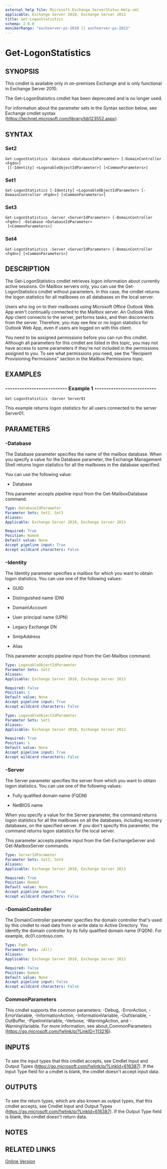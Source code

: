```yaml
---
external help file: Microsoft.Exchange.ServerStatus-Help.xml
applicable: Exchange Server 2010, Exchange Server 2013
title: Get-LogonStatistics
schema: 2.0.0
monikerRange: "exchserver-ps-2010 || exchserver-ps-2013"
---
```


# Get-LogonStatistics

## SYNOPSIS
This cmdlet is available only in on-premises Exchange and is only functional in Exchange Server 2010.

The Get-LogonStatistics cmdlet has been deprecated and is no longer used.

For information about the parameter sets in the Syntax section below, see Exchange cmdlet syntax (https://technet.microsoft.com/library/bb123552.aspx).

## SYNTAX

### Set2
```
Get-LogonStatistics -Database <DatabaseIdParameter> [-DomainController <Fqdn>]
 [[-Identity] <LogonableObjectIdParameter>] [<CommonParameters>]
```

### Set1
```
Get-LogonStatistics [-Identity] <LogonableObjectIdParameter> [-DomainController <Fqdn>] [<CommonParameters>]
```

### Set3
```
Get-LogonStatistics -Server <ServerIdParameter> [-DomainController <Fqdn>] -Database <DatabaseIdParameter>
 [<CommonParameters>]
```

### Set4
```
Get-LogonStatistics -Server <ServerIdParameter> [-DomainController <Fqdn>] [<CommonParameters>]
```

## DESCRIPTION
The Get-LogonStatistics cmdlet retrieves logon information about currently active sessions. On Mailbox servers only, you can use the Get-LogonStatistics cmdlet without parameters. In this case, the cmdlet returns the logon statistics for all mailboxes on all databases on the local server.

Users who log on to their mailboxes using Microsoft Office Outlook Web App aren't continually connected to the Mailbox server. An Outlook Web App client connects to the server, performs tasks, and then disconnects from the server. Therefore, you may see few or no logon statistics for Outlook Web App, even if users are logged on with this client.

You need to be assigned permissions before you can run this cmdlet. Although all parameters for this cmdlet are listed in this topic, you may not have access to some parameters if they're not included in the permissions assigned to you. To see what permissions you need, see the "Recipient Provisioning Permissions" section in the Mailbox Permissions topic.

## EXAMPLES

### -------------------------- Example 1 --------------------------
```
Get-LogonStatistics -Server Server01
```

This example returns logon statistics for all users connected to the server Server01.

## PARAMETERS

### -Database
The Database parameter specifies the name of the mailbox database. When you specify a value for the Database parameter, the Exchange Management Shell returns logon statistics for all the mailboxes in the database specified.

You can use the following value:

- Database

This parameter accepts pipeline input from the Get-MailboxDatabase command.

```yaml
Type: DatabaseIdParameter
Parameter Sets: Set2, Set3
Aliases:
Applicable: Exchange Server 2010, Exchange Server 2013

Required: True
Position: Named
Default value: None
Accept pipeline input: True
Accept wildcard characters: False
```

### -Identity
The Identity parameter specifies a mailbox for which you want to obtain logon statistics. You can use one of the following values:

- GUID

- Distinguished name (DN)

- Domain\\Account

- User principal name (UPN)

- Legacy Exchange DN

- SmtpAddress

- Alias

This parameter accepts pipeline input from the Get-Mailbox command.

```yaml
Type: LogonableObjectIdParameter
Parameter Sets: Set2
Aliases:
Applicable: Exchange Server 2010, Exchange Server 2013

Required: False
Position: 1
Default value: None
Accept pipeline input: True
Accept wildcard characters: False
```

```yaml
Type: LogonableObjectIdParameter
Parameter Sets: Set1
Aliases:
Applicable: Exchange Server 2010, Exchange Server 2013

Required: True
Position: 1
Default value: None
Accept pipeline input: True
Accept wildcard characters: False
```

### -Server
The Server parameter specifies the server from which you want to obtain logon statistics. You can use one of the following values:

- Fully qualified domain name (FQDN)

- NetBIOS name

When you specify a value for the Server parameter, the command returns logon statistics for all the mailboxes on all the databases, including recovery databases, on the specified server. If you don't specify this parameter, the command returns logon statistics for the local server.

This parameter accepts pipeline input from the Get-ExchangeServer and Get-MailboxServer commands.

```yaml
Type: ServerIdParameter
Parameter Sets: Set3, Set4
Aliases:
Applicable: Exchange Server 2010, Exchange Server 2013

Required: True
Position: Named
Default value: None
Accept pipeline input: True
Accept wildcard characters: False
```

### -DomainController
The DomainController parameter specifies the domain controller that's used by this cmdlet to read data from or write data to Active Directory. You identify the domain controller by its fully qualified domain name (FQDN). For example, dc01.contoso.com.

```yaml
Type: Fqdn
Parameter Sets: (All)
Aliases:
Applicable: Exchange Server 2010, Exchange Server 2013

Required: False
Position: Named
Default value: None
Accept pipeline input: False
Accept wildcard characters: False
```

### CommonParameters
This cmdlet supports the common parameters: -Debug, -ErrorAction, -ErrorVariable, -InformationAction, -InformationVariable, -OutVariable, -OutBuffer, -PipelineVariable, -Verbose, -WarningAction, and -WarningVariable. For more information, see about_CommonParameters (https://go.microsoft.com/fwlink/p/?LinkID=113216).

## INPUTS

###  
To see the input types that this cmdlet accepts, see Cmdlet Input and Output Types (https://go.microsoft.com/fwlink/p/?LinkId=616387). If the Input Type field for a cmdlet is blank, the cmdlet doesn't accept input data.

## OUTPUTS

###  
To see the return types, which are also known as output types, that this cmdlet accepts, see Cmdlet Input and Output Types (https://go.microsoft.com/fwlink/p/?LinkId=616387). If the Output Type field is blank, the cmdlet doesn't return data.

## NOTES

## RELATED LINKS

[Online Version](https://technet.microsoft.com/library/c06f202e-2302-4122-a514-9d11b6ad2c47.aspx)
